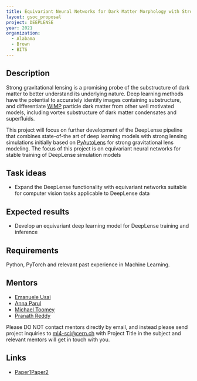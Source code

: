 ```yaml
---
title: Equivariant Neural Networks for Dark Matter Morphology with Strong Gravitational Lensing 
layout: gsoc_proposal
project: DEEPLENSE
year: 2021
organization:
  - Alabama
  - Brown
  - BITS
---
```


## Description

Strong gravitational lensing is a promising probe of the substructure of dark matter to better understand its underlying nature. Deep learning methods have the potential to accurately identify images containing substructure, and differentiate [WIMP](https://en.wikipedia.org/wiki/Weakly_interacting_massive_particles) particle dark matter from other well motivated models, including vortex substructure of dark matter condensates and superfluids.

This project will focus on further development of the DeepLense pipeline that combines state-of-the art of deep learning models with strong lensing simulations initially based on [PyAutoLens](https://github.com/Jammy2211/PyAutoLens) for strong gravitational lens modeling. The focus of this project is on equivariant neural networks for stable training of DeepLense simulation models

## Task ideas
 * Expand the DeepLense functionality with equivariant networks suitable for computer vision tasks applicable to DeepLense data

## Expected results
 *  Develop an equivariant deep learning model for DeepLense training and inference

## Requirements
Python, PyTorch and relevant past experience in Machine Learning. 

## Mentors
  * [Emanuele Usai](mailto:emanuele.usai@cern.ch) 
  * [Anna Parul](mailto:hparul@crimson.ua.edu) 
  * [Michael Toomey](mailto:michael_toomey@brown.edu)
  * [Pranath Reddy](mailto:f20160572@hyderabad.bits-pilani.ac.in)


Please DO NOT contact mentors directly by email, and instead please send project inquiries to [ml4-sci@cern.ch](mailto:ml4-sci@cern.ch) with Project Title in the subject and relevant mentors will get in touch with you. 


## Links
  * [Paper1](https://arxiv.org/abs/2008.12731)[Paper2](https://arxiv.org/abs/1909.07346)
